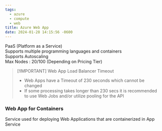 ```yaml
---
tags:
  - azure
  - compute
  - web
title: Azure Web App
date: 2024-01-28 14:15:56 -0600
---
```


PaaS (Platform as a Service)  
Supports multiple programming languages and containers  
Supports Autoscaling  
Max Nodes : 20/100 (Depending on Pricing Tier)

> [!IMPORTANT] Web App Load Balancer Timeout  
> - Web Apps have a Timeout of 230 seconds which cannot be changed  
> - If some processing takes longer than 230 secs it is recommended to use Web Jobs and/or utilize pooling for the API 

### Web App for Containers

Service used for deploying Web Applications that are containerized in App Service
